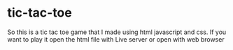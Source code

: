 # tic-tac-toe
So this is a tic tac toe game that I made using html javascript and css. 
If you want to play it open the html file with Live server or open with web browser

